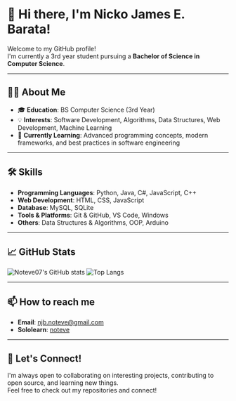 # 👋 Hi there, I'm Nicko James E. Barata!

Welcome to my GitHub profile!  
I'm currently a 3rd year student pursuing a **Bachelor of Science in Computer Science**.

---

## 🧑‍💻 About Me

- 🎓 **Education**: BS Computer Science (3rd Year)
- 💡 **Interests**: Software Development, Algorithms, Data Structures, Web Development, Machine Learning
- 🌱 **Currently Learning**: Advanced programming concepts, modern frameworks, and best practices in software engineering

---

## 🛠️ Skills

- **Programming Languages**: Python, Java, C#, JavaScript, C++
- **Web Development**: HTML, CSS, JavaScript
- **Database**: MySQL, SQLite
- **Tools & Platforms**: Git & GitHub, VS Code, Windows
- **Others**: Data Structures & Algorithms, OOP, Arduino

---

## 📈 GitHub Stats

![Noteve07's GitHub stats](https://github-readme-stats.vercel.app/api?username=noteve07&show_icons=true&theme=github_dark)
![Top Langs](https://github-readme-stats.vercel.app/api/top-langs/?username=noteve07&layout=compact&theme=github_dark)

---

## 📫 How to reach me

- **Email**: [njb.noteve@gmail.com](mailto:njb.noteve12@gmail.com)
- **Sololearn**: [noteve](https://www.sololearn.com/en/profile/20283378)
---

## 🚀 Let's Connect!

I'm always open to collaborating on interesting projects, contributing to open source, and learning new things.  
Feel free to check out my repositories and connect!
